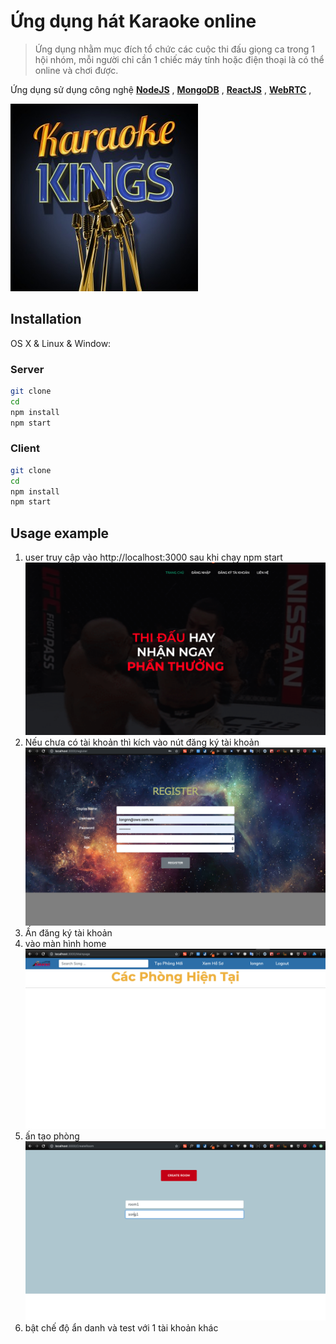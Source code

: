 # Ứng dụng hát Karaoke online
> Ứng dụng nhằm mục đích tổ chức các cuộc thi đấu giọng ca trong 1 hội nhóm, mỗi người chỉ cần 1 chiếc máy tính hoặc điện thoại là có thể online và chơi được.

Ứng dụng sử dụng công nghệ 
[**NodeJS**](https://nodejs.org/en/) ,
[**MongoDB**](https://www.mongodb.com/what-is-mongodb) ,
[**ReactJS**](https://reactjs.org/) ,
[**WebRTC**](https://peerjs.com/) , 

![](karaoke.jpg)

## Installation

OS X & Linux & Window:

### Server
```sh
git clone 
cd 
npm install 
npm start
```

### Client
```sh
git clone 
cd 
npm install 
npm start
```

## Usage example

1. user truy cập vào http://localhost:3000 sau khi chạy npm start 
![](1.png)
2. Nếu chưa có tài khoản thì kích vào nút đăng ký tài khoản
![](2.png)
3. Ấn đăng ký tài khoản 
4. vào màn hình home 
![](3.png)
5. ấn tạo phòng 
![](4.png)
6. bật chế độ ẩn danh và test với 1 tài khoản khác 

